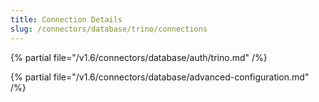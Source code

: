 ```yaml
---
title: Connection Details
slug: /connectors/database/trino/connections
---
```


{% partial file="/v1.6/connectors/database/auth/trino.md" /%}

{% partial file="/v1.6/connectors/database/advanced-configuration.md" /%}